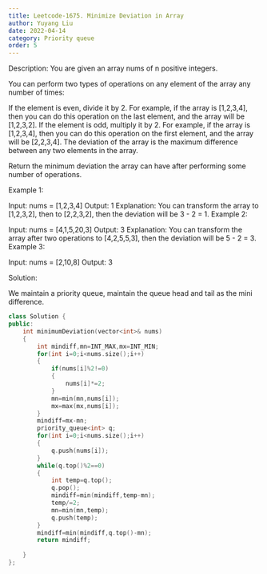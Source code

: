 ```yaml
---
title: Leetcode-1675. Minimize Deviation in Array
author: Yuyang Liu
date: 2022-04-14
category: Priority queue
order: 5
---
```


Description:
You are given an array nums of n positive integers.

You can perform two types of operations on any element of the array any number of times:

If the element is even, divide it by 2.
For example, if the array is [1,2,3,4], then you can do this operation on the last element, and the array will be [1,2,3,2].
If the element is odd, multiply it by 2.
For example, if the array is [1,2,3,4], then you can do this operation on the first element, and the array will be [2,2,3,4].
The deviation of the array is the maximum difference between any two elements in the array.

Return the minimum deviation the array can have after performing some number of operations.

 

Example 1:

Input: nums = [1,2,3,4]
Output: 1
Explanation: You can transform the array to [1,2,3,2], then to [2,2,3,2], then the deviation will be 3 - 2 = 1.
Example 2:

Input: nums = [4,1,5,20,3]
Output: 3
Explanation: You can transform the array after two operations to [4,2,5,5,3], then the deviation will be 5 - 2 = 3.
Example 3:

Input: nums = [2,10,8]
Output: 3
 


Solution:

We maintain a priority queue,  maintain the queue head and tail as the mini difference.



``` c++
class Solution {
public:
    int minimumDeviation(vector<int>& nums)
    {
        int mindiff,mn=INT_MAX,mx=INT_MIN;
        for(int i=0;i<nums.size();i++)
        {
            if(nums[i]%2!=0)
            {
                nums[i]*=2;
            }
            mn=min(mn,nums[i]);
            mx=max(mx,nums[i]);
        }
        mindiff=mx-mn;
        priority_queue<int> q;
        for(int i=0;i<nums.size();i++)
        {
            q.push(nums[i]);
        }
        while(q.top()%2==0)
        {
            int temp=q.top();
            q.pop();
            mindiff=min(mindiff,temp-mn);
            temp/=2;
            mn=min(mn,temp);
            q.push(temp);
        }
        mindiff=min(mindiff,q.top()-mn);
        return mindiff;
        
    }
};
```
